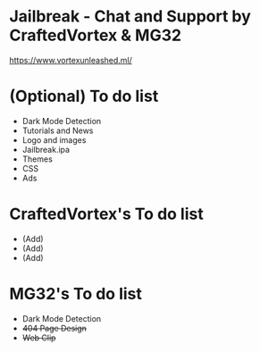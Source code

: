 # Jailbreak - Chat and Support by CraftedVortex & MG32
https://www.vortexunleashed.ml/

# (Optional) To do list
- Dark Mode Detection
- Tutorials and News
- Logo and images
- Jailbreak.ipa
- Themes
- CSS
- Ads

# CraftedVortex's To do list
- (Add)
- (Add)
- (Add)

# MG32's To do list
- Dark Mode Detection
- ~~404 Page Design~~
- ~~Web Clip~~
